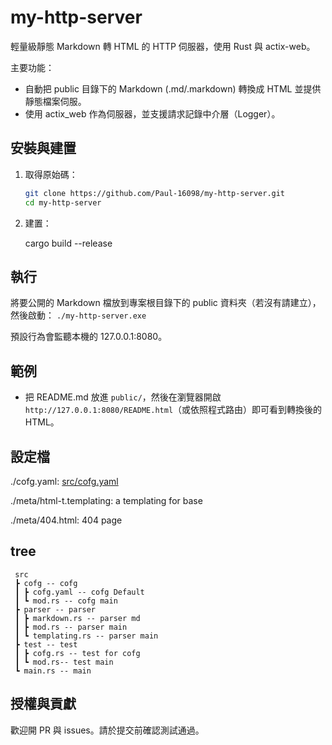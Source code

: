 # my-http-server

輕量級靜態 Markdown 轉 HTML 的 HTTP 伺服器，使用 Rust 與 actix-web。

主要功能：

- 自動把 public 目錄下的 Markdown (.md/.markdown) 轉換成 HTML 並提供靜態檔案伺服。
- 使用 actix_web 作為伺服器，並支援請求記錄中介層（Logger）。

## 安裝與建置

1. 取得原始碼：

   ```sh
   git clone https://github.com/Paul-16098/my-http-server.git
   cd my-http-server
   ```

2. 建置：

   cargo build --release

## 執行

將要公開的 Markdown 檔放到專案根目錄下的 public 資料夾（若沒有請建立），然後啟動：
`./my-http-server.exe`

預設行為會監聽本機的 127.0.0.1:8080。

## 範例

- 把 README.md 放進 `public/`，然後在瀏覽器開啟 `http://127.0.0.1:8080/README.html`（或依照程式路由）即可看到轉換後的 HTML。

## 設定檔

./cofg.yaml: [src/cofg.yaml](https://github.com/Paul-16098/my-http-server/blob/main/src/cofg/cofg.yaml)

./meta/html-t.templating: a templating for base

./meta/404.html: 404 page

## tree

```tree
 src
 ┣ cofg -- cofg
 ┃ ┣ cofg.yaml -- cofg Default
 ┃ ┗ mod.rs -- cofg main
 ┣ parser -- parser
 ┃ ┣ markdown.rs -- parser md
 ┃ ┣ mod.rs -- parser main
 ┃ ┗ templating.rs -- parser main
 ┣ test -- test
 ┃ ┣ cofg.rs -- test for cofg
 ┃ ┗ mod.rs-- test main
 ┗ main.rs -- main
```

## 授權與貢獻

歡迎開 PR 與 issues。請於提交前確認測試通過。

